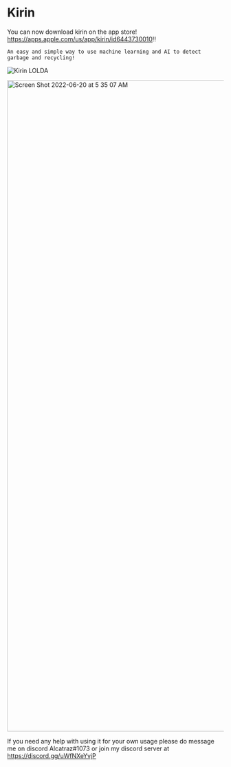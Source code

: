 # Kirin

You can now download kirin on the app store! https://apps.apple.com/us/app/kirin/id6443730010!!

```
An easy and simple way to use machine learning and AI to detect garbage and recycling!
```
![Kirin LOLDA](https://user-images.githubusercontent.com/96560572/174508654-1fbc89ad-741f-4471-930a-28dcd027f36e.jpeg)

<img width="1512" alt="Screen Shot 2022-06-20 at 5 35 07 AM" src="https://user-images.githubusercontent.com/96560572/174698140-714e3f2b-91c2-44ee-a9ac-b8eb1a450cea.png">


If you need any help with using it for your own usage please do message me on discord Alcatraz#1073 or join my discord server at https://discord.gg/uWfNXeYvjP

